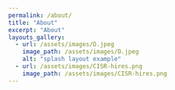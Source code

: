 ```yaml
---
permalink: /about/
title: "About"
excerpt: "About"
layouts_gallery:
  - url: /assets/images/D.jpeg
    image_path: /assets/images/D.jpeg
    alt: "splash layout example"
  - url: /assets/images/CISR-hires.png
    image_path: /assets/images/CISR-hires.png
---
```

